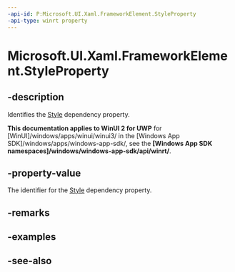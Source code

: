 ```yaml
---
-api-id: P:Microsoft.UI.Xaml.FrameworkElement.StyleProperty
-api-type: winrt property
---
```


<!-- Property syntax
public Windows.UI.Xaml.DependencyProperty StyleProperty { get; }
-->

# Microsoft.UI.Xaml.FrameworkElement.StyleProperty

## -description
Identifies the [Style](frameworkelement_style.md) dependency property.

**This documentation applies to WinUI 2 for UWP** for [WinUI]/windows/apps/winui/winui3/ in the [Windows App SDK]/windows/apps/windows-app-sdk/, see the **[Windows App SDK namespaces]/windows/windows-app-sdk/api/winrt/**.

## -property-value
The identifier for the [Style](frameworkelement_style.md) dependency property.

## -remarks

## -examples

## -see-also
